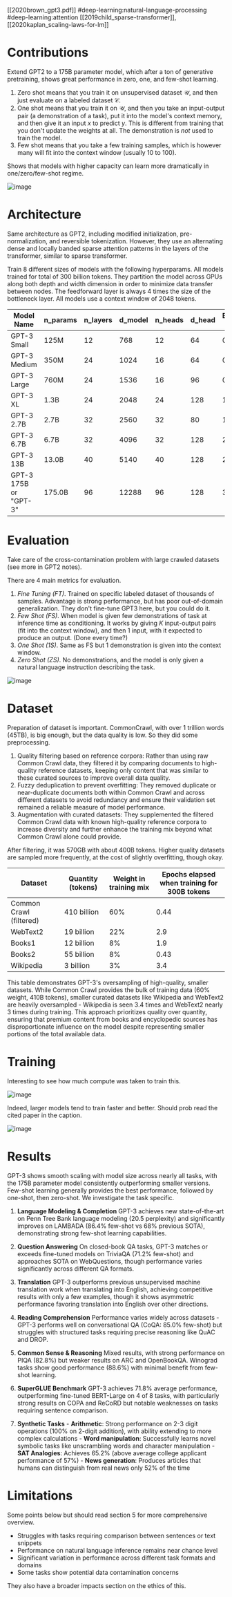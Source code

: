 [[2020brown_gpt3.pdf]]
#deep-learning:natural-language-processing #deep-learning:attention
[[2019child_sparse-transformer]], [[2020kaplan_scaling-laws-for-lm]]

# Contributions 

   Extend GPT2 to a 175B parameter model, which after a ton of generative pretraining, shows great performance in zero, one, and few-shot learning. 
   1. Zero shot means that you train it on unsupervised dataset $\mathcal{U}$, and then just evaluate on a labeled dataset $\mathcal{C}$. 
   2. One shot means that you train it on $\mathcal{U}$, and then you take an input-output pair (a demonstration of a task), put it into the model's context memory, and then give it an input $x$ to predict $y$. This is different from training that you don't update the weights at all. The demonstration is *not* used to train the model.  
   3. Few shot means that you take a few training samples, which is however many will fit into the context window (usually 10 to 100). 

   Shows that models with higher capacity can learn more dramatically in one/zero/few-shot regime. 

   ![image](gpt3_learn.png)

# Architecture 

   Same architecture as GPT2, including modified initialization, pre-normalization, and reversible tokenization. However, they use an alternating dense and locally banded sparse attention patterns in the layers of the transformer, similar to sparse transformer. 

   Train 8 different sizes of models with the following hyperparams. All models trained for total of 300 billion tokens. They partition the model across GPUs along both depth and width dimension in order to minimize data transfer between nodes. The feedforward layer is always 4 times the size of the bottleneck layer. All models use a context window of 2048 tokens. 

   | Model Name | n_params | n_layers | d_model | n_heads | d_head | Batch Size | Learning Rate |
   |------------|----------|----------|---------|---------|--------|------------|---------------|
   | GPT-3 Small | 125M | 12 | 768 | 12 | 64 | 0.5M | 6.0 × 10⁻⁴ |
   | GPT-3 Medium | 350M | 24 | 1024 | 16 | 64 | 0.5M | 3.0 × 10⁻⁴ |
   | GPT-3 Large | 760M | 24 | 1536 | 16 | 96 | 0.5M | 2.5 × 10⁻⁴ |
   | GPT-3 XL | 1.3B | 24 | 2048 | 24 | 128 | 1M | 2.0 × 10⁻⁴ |
   | GPT-3 2.7B | 2.7B | 32 | 2560 | 32 | 80 | 1M | 1.6 × 10⁻⁴ |
   | GPT-3 6.7B | 6.7B | 32 | 4096 | 32 | 128 | 2M | 1.2 × 10⁻⁴ |
   | GPT-3 13B | 13.0B | 40 | 5140 | 40 | 128 | 2M | 1.0 × 10⁻⁴ |
   | GPT-3 175B or "GPT-3" | 175.0B | 96 | 12288 | 96 | 128 | 3.2M | 0.6 × 10⁻⁴ |

# Evaluation

   Take care of the cross-contamination problem with large crawled datasets (see more in GPT2 notes). 

   There are 4 main metrics for evaluation. 
   1. *Fine Tuning (FT)*. Trained on specific labeled dataset of thousands of samples. Advantage is strong performance, but has poor out-of-domain generalization. They don't fine-tune GPT3 here, but you could do it. 
   2. *Few Shot (FS)*. When model is given few demonstrations of task at inference time as conditioning. It works by giving $K$ input-output pairs (fit into the context window), and then 1 input, with it expected to produce an output. (Done every time?)
   3. *One Shot (1S)*. Same as FS but 1 demonstration is given into the context window. 
   4. *Zero Shot (ZS)*. No demonstrations, and the model is only given a natural language instruction describing the task. 

   ![image](gpt_shot.png)

# Dataset

   Preparation of dataset is important. CommonCrawl, with over 1 trillion words (45TB), is big enough, but the data quality is low. So they did some preprocessing. 
   1. Quality filtering based on reference corpora: Rather than using raw Common Crawl data, they filtered it by comparing documents to high-quality reference datasets, keeping only content that was similar to these curated sources to improve overall data quality.
   2. Fuzzy deduplication to prevent overfitting: They removed duplicate or near-duplicate documents both within Common Crawl and across different datasets to avoid redundancy and ensure their validation set remained a reliable measure of model performance.
   3. Augmentation with curated datasets: They supplemented the filtered Common Crawl data with known high-quality reference corpora to increase diversity and further enhance the training mix beyond what Common Crawl alone could provide.

   After filtering, it was 570GB with about 400B tokens. Higher quality datasets are sampled more frequently, at the cost of slightly overfitting, though okay. 

   | Dataset | Quantity (tokens) | Weight in training mix | Epochs elapsed when training for 300B tokens |
   |---------|------------------|----------------------|---------------------------------------------|
   | Common Crawl (filtered) | 410 billion | 60% | 0.44 |
   | WebText2 | 19 billion | 22% | 2.9 |
   | Books1 | 12 billion | 8% | 1.9 |
   | Books2 | 55 billion | 8% | 0.43 |
   | Wikipedia | 3 billion | 3% | 3.4 |

   This table demonstrates GPT-3's oversampling of high-quality, smaller datasets. While Common Crawl provides the bulk of training data (60% weight, 410B tokens), smaller curated datasets like Wikipedia and WebText2 are heavily oversampled - Wikipedia is seen 3.4 times and WebText2 nearly 3 times during training. This approach prioritizes quality over quantity, ensuring that premium content from books and encyclopedic sources has disproportionate influence on the model despite representing smaller portions of the total available data.

# Training 

   Interesting to see how much compute was taken to train this. 

   ![image](gpt_compute.png)

   Indeed, larger models tend to train faster and better. Should prob read the cited paper in the caption. 

   ![image](gpt_res.png)

# Results 

   GPT-3 shows smooth scaling with model size across nearly all tasks, with the 175B parameter model consistently outperforming smaller versions. Few-shot learning generally provides the best performance, followed by one-shot, then zero-shot. We investigate the task specific. 

   1. **Language Modeling & Completion**
     GPT-3 achieves new state-of-the-art on Penn Tree Bank language modeling (20.5 perplexity) and significantly improves on LAMBADA (86.4% few-shot vs 68% previous SOTA), demonstrating strong few-shot learning capabilities.

   2. **Question Answering**
     On closed-book QA tasks, GPT-3 matches or exceeds fine-tuned models on TriviaQA (71.2% few-shot) and approaches SOTA on WebQuestions, though performance varies significantly across different QA formats.

   3. **Translation**
     GPT-3 outperforms previous unsupervised machine translation work when translating into English, achieving competitive results with only a few examples, though it shows asymmetric performance favoring translation into English over other directions.

   4. **Reading Comprehension**
     Performance varies widely across datasets - GPT-3 performs well on conversational QA (CoQA: 85.0% few-shot) but struggles with structured tasks requiring precise reasoning like QuAC and DROP.

   5. **Common Sense & Reasoning**
     Mixed results, with strong performance on PIQA (82.8%) but weaker results on ARC and OpenBookQA. Winograd tasks show good performance (88.6%) with minimal benefit from few-shot learning.

   6. **SuperGLUE Benchmark**
     GPT-3 achieves 71.8% average performance, outperforming fine-tuned BERT-Large on 4 of 8 tasks, with particularly strong results on COPA and ReCoRD but notable weaknesses on tasks requiring sentence comparison.

   7. **Synthetic Tasks**
     - **Arithmetic**: Strong performance on 2-3 digit operations (100% on 2-digit addition), with ability extending to more complex calculations
     - **Word manipulation**: Successfully learns novel symbolic tasks like unscrambling words and character manipulation
     - **SAT Analogies**: Achieves 65.2% (above average college applicant performance of 57%)
     - **News generation**: Produces articles that humans can distinguish from real news only 52% of the time

# Limitations

   Some points below but should read section 5 for more comprehensive overview. 

   - Struggles with tasks requiring comparison between sentences or text snippets
   - Performance on natural language inference remains near chance level
   - Significant variation in performance across different task formats and domains
   - Some tasks show potential data contamination concerns 

   They also have a broader impacts section on the ethics of this. 


